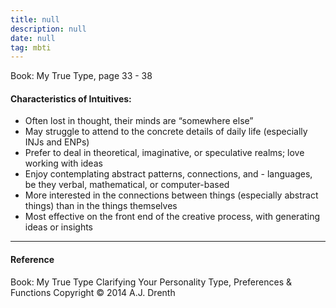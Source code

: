 ```yaml
---
title: null
description: null
date: null
tag: mbti
---
```


Book: My True Type, page 33 - 38

#### Characteristics of Intuitives:

- Often lost in thought, their minds are “somewhere else”
- May struggle to attend to the concrete details of daily life (especially INJs and ENPs)
- Prefer to deal in theoretical, imaginative, or speculative realms; love working with ideas
- Enjoy contemplating abstract patterns, connections, and - languages, be they verbal, mathematical, or computer-based
- More interested in the connections between things (especially abstract things) than in the things themselves
- Most effective on the front end of the creative process, with generating ideas or insights

---

#### Reference

Book: My True Type Clarifying Your Personality Type, Preferences & Functions Copyright © 2014 A.J. Drenth

